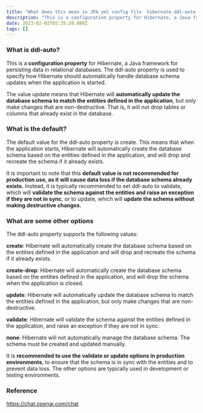 ```yaml
---
title: "What does this mean in JPA yml config file  hibernate.ddl-auto  update"
description: "This is a configuration property for Hibernate, a Java framework for persisting data in relational databases. The ddl-auto property is used to specify"
date: 2023-02-02T05:35:20.888Z
tags: []
---
```

### What is ddl-auto?
This is a **configuration property** for Hibernate, a Java framework for persisting data in relational databases. The ddl-auto property is used to specify how Hibernate should automatically handle database schema updates when the application is started.

The value update means that Hibernate will **automatically update the database schema to match the entities defined in the application**, but only make changes that are non-destructive. That is, it will not drop tables or columns that already exist in the database.

### What is the default?
The default value for the ddl-auto property is create. This means that when the application starts, Hibernate will automatically create the database schema based on the entities defined in the application, and will drop and recreate the schema if it already exists.

It is important to note that this **default value is not recommended for production use, as it will cause data loss if the database schema already exists.** Instead, it is typically recommended to set ddl-auto to validate, which will **validate the schema against the entities and raise an exception if they are not in sync**, or to update, which will **update the schema without making destructive changes.**

### What are some other options
The ddl-auto property supports the following values:

**create**: Hibernate will automatically create the database schema based on the entities defined in the application and will drop and recreate the schema if it already exists.

**create-drop**: Hibernate will automatically create the database schema based on the entities defined in the application, and will drop the schema when the application is closed.

**update**: Hibernate will automatically update the database schema to match the entities defined in the application, but only make changes that are non-destructive.

**validate**: Hibernate will validate the schema against the entities defined in the application, and raise an exception if they are not in sync.

**none**: Hibernate will not automatically manage the database schema. The schema must be created and updated manually.

It is **recommended to use the validate or update options in production environments**, to ensure that the schema is in sync with the entities and to prevent data loss. The other options are typically used in development or testing environments.

### Reference
https://chat.openai.com/chat